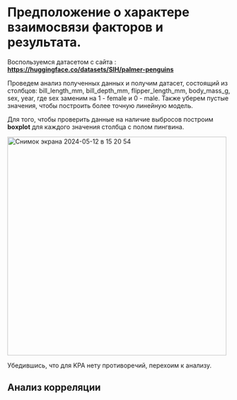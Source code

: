 # Предположение о характере взаимосвязи факторов и результата.

Воспользуемся датасетом с сайта : **https://huggingface.co/datasets/SIH/palmer-penguins**

Проведем анализ полученных данных и получим датасет, состоящий из столбцов: bill_length_mm, bill_depth_mm,	flipper_length_mm,	body_mass_g,	sex,	year, где sex заменим на 1 - female и 0 - male. Также уберем пустые значения, чтобы построить более точную линейную модель.

Для того, чтобы проверить данные на наличие выбросов построим **boxplot** для каждого значения столбца с полом пингвина.

<img width="495" alt="Снимок экрана 2024-05-12 в 15 20 54" src="https://github.com/arlinrus/penguins-/assets/111064731/7c80abac-0c1d-41f6-9c03-a468b66bc1ac">

Убедившись, что для KPA нету противоречий, перехоим к анализу.

## Анализ корреляции


